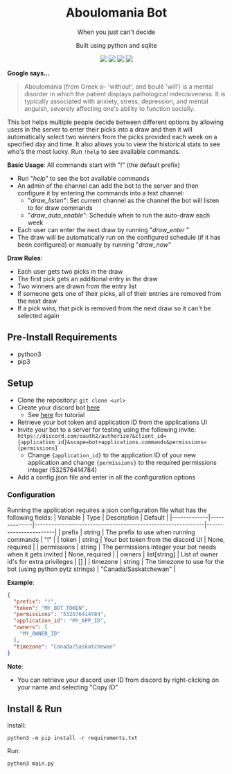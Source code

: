 <h1 align="center">Aboulomania Bot</h1>
<p align="center">When you just can't decide</p>
<p align="center">Built using python and sqlite</p>
<p align="center">
  <a href="https://discord.gg/mTBrXyWxAF"><img src="https://img.shields.io/discord/739934735387721768?logo=discord"></a>
  <a href="https://github.com/simifalaye/aboulomania-bot/commits/main"><img src="https://img.shields.io/github/last-commit/simifalaye/aboulomania-bot"></a>
  <a href="https://github.com/simifalaye/aboulomania-bot/blob/main/LICENSE"><img src="https://img.shields.io/github/license/simifalaye/aboulomania-bot"></a>
  <a href="https://github.com/simifalaye/aboulomania-bot"><img src="https://img.shields.io/github/languages/code-size/simifalaye/aboulomania-bot"></a>
</p>

**Google says...**
> Aboulomania (from Greek a– 'without', and boulē 'will') is a mental
> disorder in which the patient displays pathological indecisiveness. It
> is typically associated with anxiety, stress, depression, and mental
> anguish, severely affecting one's ability to function socially.

This bot helps multiple people decide between different options by
allowing users in the server to enter their picks into a draw and then
it will automatically select two winners from the picks provided each
week on a specified day and time. It also allows you to view the
historical stats to see who's the most lucky. Run `!help` to see
available commands.

**Basic Usage**:
All commands start with "!" (the default prefix)
* Run "*help*" to see the bot available commands
* An admin of the channel can add the bot to the server and then
  configure it by entering the commands into a text channel:
  * "*draw_listen*": Set current channel as the channel the bot will
    listen to for draw commands
  * "*draw_auto_enable*": Schedule when to run the auto-draw each week
* Each user can enter the next draw by running "*draw_enter* <pick1> <pick2>"
* The draw will be automatically run on the configured schedule (if it
  has been configured) or manually by running "*draw_now*"

**Draw Rules**:
* Each user gets two picks in the draw
* The first pick gets an additional entry in the draw
* Two winners are drawn from the entry list
* If someone gets one of their picks, all of their entries are removed from the next draw
* If a pick wins, that pick is removed from the next draw so it can't be selected again

## Pre-Install Requirements

* python3
* pip3

## Setup

* Clone the repository: `git clone <url>`
* Create your discord bot [here](https://discord.com/developers/applications)
  * See [here](https://www.freecodecamp.org/news/create-a-discord-bot-with-python/) for tutorial
* Retrieve your bot token and application ID from the applications UI
* Invite your bot to a server for testing using the following invite:
  `https://discord.com/oauth2/authorize?&client_id={application_id}&scope=bot+applications.commands&permissions={permissions}`
  * Change `{application_id}` to the application ID of your new application and change `{permissions}` to the required permissions integer (532576414784)
* Add a config.json file and enter in all the configuration options

### Configuration

Running the application requires a json configuration file what has the
following fields:
| Variable    | Type         | Description                                                 | Default               |
|-------------|--------------|-------------------------------------------------------------|-----------------------|
| prefix      | string       | The prefix to use when running commands                     | "!"                   |
| token       | string       | Your bot token from the discord UI                          | None, required        |
| permissions | string       | The permissions integer your bot needs when it gets invited | None, required        |
| owners      | list[string] | List of owner id's for extra privileges                     | []                    |
| timezone    | string       | The timezone to use for the bot (using python pytz strings) | "Canada/Saskatchewan" |

**Example**:
```json
{
  "prefix": "!",
  "token": "MY_BOT_TOKEN",
  "permissions": "532576414784",
  "application_id": "MY_APP_ID",
  "owners": [
    "MY_OWNER_ID"
  ],
  "timezone": "Canada/Saskatchewan"
}
```
**Note**:
- You can retrieve your discord user ID from discord by right-clicking
  on your name and selecting "Copy ID"

## Install & Run

Install:
```
python3 -m pip install -r requirements.txt
```
Run:
```
python3 main.py
```
